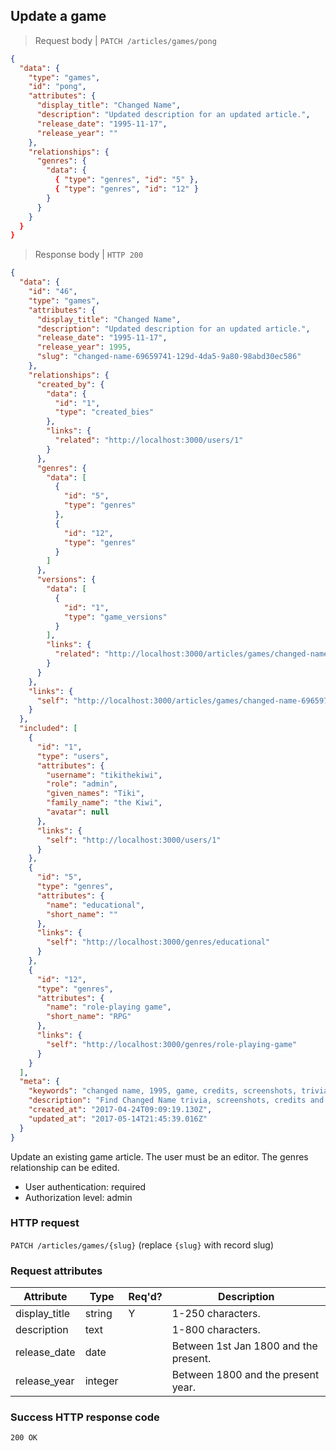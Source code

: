 ## <a name="games_update"></a>Update a game

> Request body | `PATCH /articles/games/pong`

```JSON
{
  "data": {
    "type": "games",
    "id": "pong",
    "attributes": {
      "display_title": "Changed Name",
      "description": "Updated description for an updated article.",
      "release_date": "1995-11-17",
      "release_year": ""
    },
    "relationships": {
      "genres": {
        "data": {
          { "type": "genres", "id": "5" },
          { "type": "genres", "id": "12" }
        }
      }
    }
  }
}
```

> Response body | `HTTP 200`

```JSON
{
  "data": {
    "id": "46",
    "type": "games",
    "attributes": {
      "display_title": "Changed Name",
      "description": "Updated description for an updated article.",
      "release_date": "1995-11-17",
      "release_year": 1995,
      "slug": "changed-name-69659741-129d-4da5-9a80-98abd30ec586"
    },
    "relationships": {
      "created_by": {
        "data": {
          "id": "1",
          "type": "created_bies"
        },
        "links": {
          "related": "http://localhost:3000/users/1"
        }
      },
      "genres": {
        "data": [
          {
            "id": "5",
            "type": "genres"
          },
          {
            "id": "12",
            "type": "genres"
          }
        ]
      },
      "versions": {
        "data": [
          {
            "id": "1",
            "type": "game_versions"
          }
        ],
        "links": {
          "related": "http://localhost:3000/articles/games/changed-name-69659741-129d-4da5-9a80-98abd30ec586/versions"
        }
      }
    },
    "links": {
      "self": "http://localhost:3000/articles/games/changed-name-69659741-129d-4da5-9a80-98abd30ec586"
    }
  },
  "included": [
    {
      "id": "1",
      "type": "users",
      "attributes": {
        "username": "tikithekiwi",
        "role": "admin",
        "given_names": "Tiki",
        "family_name": "the Kiwi",
        "avatar": null
      },
      "links": {
        "self": "http://localhost:3000/users/1"
      }
    },
    {
      "id": "5",
      "type": "genres",
      "attributes": {
        "name": "educational",
        "short_name": ""
      },
      "links": {
        "self": "http://localhost:3000/genres/educational"
      }
    },
    {
      "id": "12",
      "type": "genres",
      "attributes": {
        "name": "role-playing game",
        "short_name": "RPG"
      },
      "links": {
        "self": "http://localhost:3000/genres/role-playing-game"
      }
    }
  ],
  "meta": {
    "keywords": "changed name, 1995, game, credits, screenshots, trivia, dbljump, video games, pc games, gaming",
    "description": "Find Changed Name trivia, screenshots, credits and other info at Dbljump, the video game reference.",
    "created_at": "2017-04-24T09:09:19.130Z",
    "updated_at": "2017-05-14T21:45:39.016Z"
  }
}
```

Update an existing game article. The user must be an editor. The genres relationship can be edited.

* User authentication: required
* Authorization level: admin

### HTTP request

`PATCH /articles/games/{slug}` (replace `{slug}` with record slug)

### Request attributes

Attribute | Type | Req'd? | Description
--------- | ---- | ------ | -----------
display_title | string | Y | 1-250 characters.
description | text | | 1-800 characters.
release_date | date | | Between 1st Jan 1800 and the present.
release_year | integer | | Between 1800 and the present year.

### Success HTTP response code

`200 OK`
